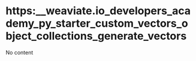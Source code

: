 # https:__weaviate.io_developers_academy_py_starter_custom_vectors_object_collections_generate_vectors
No content